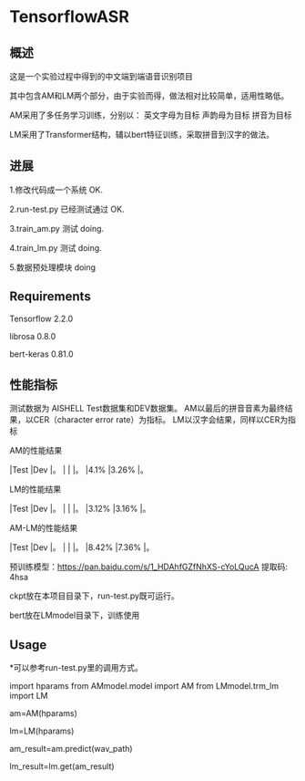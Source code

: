 # TensorflowASR
## 概述
这是一个实验过程中得到的中文端到端语音识别项目

其中包含AM和LM两个部分，由于实验而得，做法相对比较简单，适用性略低。

AM采用了多任务学习训练，分别以：
英文字母为目标
声韵母为目标
拼音为目标

LM采用了Transformer结构，辅以bert特征训练，采取拼音到汉字的做法。
## 进展

1.修改代码成一个系统 OK.

2.run-test.py 已经测试通过 OK.

3.train_am.py 测试 doing.

4.train_lm.py 测试 doing.

5.数据预处理模块 doing

## Requirements

Tensorflow 2.2.0

librosa 0.8.0

bert-keras 0.81.0

## 性能指标

测试数据为 AISHELL Test数据集和DEV数据集。
AM以最后的拼音音素为最终结果，以CER（character error rate）为指标。
LM以汉字会结果，同样以CER为指标

AM的性能结果

|Test   |Dev   |。
|       |      |。
|4.1%   |3.26% |。

LM的性能结果

|Test   |Dev   |。
|       |      |。
|3.12%  |3.16% |。

AM-LM的性能结果

|Test   |Dev   |。
|       |      |。
|8.42%  |7.36% |。

预训练模型：https://pan.baidu.com/s/1_HDAhfGZfNhXS-cYoLQucA 提取码: 4hsa

ckpt放在本项目目录下，run-test.py既可运行。

bert放在LMmodel目录下，训练使用

## Usage
*可以参考run-test.py里的调用方式。

  import hparams
  from AMmodel.model import AM
  from LMmodel.trm_lm import LM

  am=AM(hparams)

  lm=LM(hparams)

  am_result=am.predict(wav_path)

  lm_result=lm.get(am_result)

